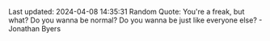 Last updated: 2024-04-08 14:35:31
Random Quote: You're a freak, but what? Do you wanna be normal? Do you wanna be just like everyone else? - Jonathan Byers